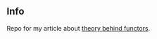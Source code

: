 ## Info

Repo for my article about [theory behind functors](https://dzone.com/articles/what-is-functor).